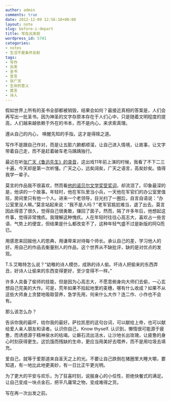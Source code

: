 ```yaml
---
author: admin
comments: true
date: 2012-12-09 12:56:10+00:00
layout: note
slug: before-i-depart
title: 写在出发前
wordpress_id: 5741
categories:
- notes
- 生活不是条件反射
tags:
- 写作
- 出发
- 圣书
- 宣言
- 张广天
- 生命的意义
- 莫言
- 诗人
---
```


假如世界上所有的圣书全部都被销毁，结果会如何？最接近真相的答案是，人们会再写出一批圣书。因为神圣的文字存原本存在于人们心中，只是随着文明程度的提高，人们越来越依赖于外在的书本，而不是内心，来求索真理。

遵从自己的内心， 唤醒先知的手指，这才是得赎之道。

写作不是跟自己作对，而是让五脏六腑都顺溜，让自己进入情境，让故事，让文字带着自己走，而不是赶着破车老马踽踽独行。

最近在听[张广天《鲁迅先生》的录音](http://music.weibo.com/t/i/100036693.html)，这出戏11年前上演的时候，我看了不下二三十遍，今天却是第一次听懂。广天之心，远矣阔矣，广天之语言，高矣妙矣。值得我学一辈子。

莫言的作品我不很喜欢，然而看[他的诺贝尔文学奖受奖词](http://news.xinhuanet.com/world/2012-12/08/c_113951893.htm)，却流泪了。印象最深的是，他讲的一个故事。年轻时，他在军队里当小兵，一天他在军官们的办公室里值班，房间里只有他一个人。进来一个老领导，目光扫了一圈后，自言自语说：“办公室里没人嘛。”莫言站起来说：“我不是人吗？”老军官尴尬难当，退了出去。莫言因此得意了很久，觉得自己很勇敢，赚回了面子。然而，隔了许多年后，他想起这件事，觉得非常愧疚。我理解这种愧疚。人在年轻时往往心高志大，喜欢占一些言语、气势上的便宜，但结果是什么都改变不了，这种年轻气盛不过是新版的阿Q而已。

用感恩来回报他人的恩典，用谦卑来对待每个师长。承认自己的差，学习他人的好。用自己的作品去衡量别人的作品，这个世界从不缺批评，缺的是对优点的发现。

T.S.艾略特怎么说？“幼稚的诗人模仿，成熟的诗人偷。坏诗人把偷来的东西弄丑，好诗人让偷来的东西变得更好，至少变得不一样。”

许多人具备了偷师的技能，但是因为心高志大，不愿意俯身向大师们去偷，一心玄想自己完美的大作。可是，荒年如果不拾起地里的麦穗，哪有什么收成？如果不从这些大师身上贪婪地吸取营养，急学先用，何来什么大作？连二作、小作也不会有。

那么该怎么办？

告诉你我的最坏，给你我的最好。萨拉凯恩的这句台词，可以献给上帝，也可以献给爱人亲人朋友和读者。认识你自己，Know thyself. 认识到，懒惰很可能源于疲惫，而诱惑源于精神泉水的枯竭。让磐石流出活水，让沙地长出玫瑰，让疲惫的身心时刻获得更生。这饥饿而残缺的生命，更应当用美好去喂养，而不是用垃圾去填充。

爱自己，就等于爱那道来自圣天之上的光。不要让自己跌倒在猪圈里大睡大嚼，要知道，有一地比此地更美妙，有一日比正午更光明。

为了更大的平安与欢乐，为了狂喜时刻，说服身心的小任性，拒绝快餐式的满足。让自己变成一块点金石，把平凡庸常之物，变成难得之货。

写在再一次出发之前。
